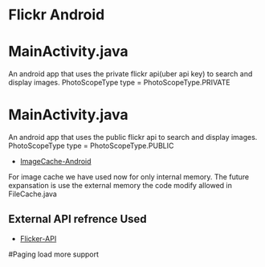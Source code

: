 # Flickr Android

 
 # MainActivity.java
  An android app that uses the private flickr api(uber api key) to search and display images.
  PhotoScopeType type = PhotoScopeType.PRIVATE
 
 
# MainActivity.java
An android app that uses the public flickr api to search and display images.
 PhotoScopeType type = PhotoScopeType.PUBLIC

- [ImageCache-Android](https://developer.android.com/topic/performance/graphics/cache-bitmap#java)

For image cache we have used now for only internal memory.  The future expansation is use the external memory the code modify allowed in FileCache.java

## External API refrence Used

- [Flicker-API](https://www.flickr.com/services/api/flickr.photos.search.html)

#Paging load more support
